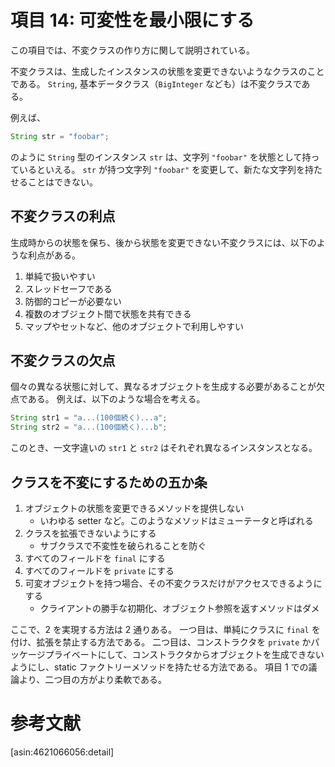 # 項目 14: 可変性を最小限にする

この項目では、不変クラスの作り方に関して説明されている。

不変クラスは、生成したインスタンスの状態を変更できないようなクラスのことである。
`String`, 基本データクラス（`BigInteger` なども）は不変クラスである。

例えば、
```java
String str = "foobar";
```
のように `String` 型のインスタンス `str` は、文字列 `"foobar"` を状態として持っているといえる。
`str` が持つ文字列 `"foobar"` を変更して、新たな文字列を持たせることはできない。

## 不変クラスの利点

生成時からの状態を保ち、後から状態を変更できない不変クラスには、以下のような利点がある。

1. 単純で扱いやすい
2. スレッドセーフである
3. 防御的コピーが必要ない
4. 複数のオブジェクト間で状態を共有できる
5. マップやセットなど、他のオブジェクトで利用しやすい

## 不変クラスの欠点

個々の異なる状態に対して、異なるオブジェクトを生成する必要があることが欠点である。
例えば、以下のような場合を考える。
```java
String str1 = "a...(100個続く)...a";
String str2 = "a...(100個続く)...b";
```
このとき、一文字違いの `str1` と `str2` はそれぞれ異なるインスタンスとなる。

## クラスを不変にするための五か条

1. オブジェクトの状態を変更できるメソッドを提供しない
    * いわゆる setter など。このようなメソッドはミューテータと呼ばれる
2. クラスを拡張できないようにする
    * サブクラスで不変性を破られることを防ぐ
3. すべてのフィールドを `final` にする
4. すべてのフィールドを `private` にする
5. 可変オブジェクトを持つ場合、その不変クラスだけがアクセスできるようにする
    * クライアントの勝手な初期化、オブジェクト参照を返すメソッドはダメ

ここで、2 を実現する方法は 2 通りある。
一つ目は、単純にクラスに `final` を付け、拡張を禁止する方法である。
二つ目は、コンストラクタを `private` かパッケージプライベートにして、コンストラクタからオブジェクトを生成できないようにし、static ファクトリーメソッドを持たせる方法である。
項目 1 での議論より、二つ目の方がより柔軟である。

# 参考文献

[asin:4621066056:detail]
